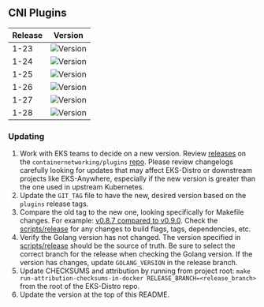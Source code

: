 ## CNI Plugins

| Release | Version                                                      |
|---------|--------------------------------------------------------------|
| 1-23    | ![Version](https://img.shields.io/badge/version-v1.3.0-blue) |
| 1-24    | ![Version](https://img.shields.io/badge/version-v1.3.0-blue) |
| 1-25    | ![Version](https://img.shields.io/badge/version-v1.3.0-blue) |
| 1-26    | ![Version](https://img.shields.io/badge/version-v1.3.0-blue) |
| 1-27    | ![Version](https://img.shields.io/badge/version-v1.3.0-blue) |
| 1-28    | ![Version](https://img.shields.io/badge/version-v1.3.0-blue) |

### Updating

1. Work with EKS teams to decide on a new version. Review 
   [releases](https://github.com/containernetworking/plugins/releases) on the
   `containernetworking/plugins` [repo](https://github.com/containernetworking/plugins).
   Please review changelogs carefully looking for updates that may affect EKS-Distro 
   or downstream projects like EKS-Anywhere, especially if the new version is greater than the one used in
   upstream Kubernetes.
2. Update the `GIT_TAG` file to have the new, desired version based on the
   `plugins` release tags.
3. Compare the old tag to the new one, looking specifically for Makefile changes.
   For example:
   [v0.8.7 compared to v0.9.0](https://github.com/containernetworking/plugins/compare/v0.8.7...v0.9.0). 
   Check the [scripts/release](https://github.com/containernetworking/plugins/blob/main/scripts/release.sh) 
   for any changes to build flags, tags, dependencies, etc.
4. Verify the Golang version has not changed. The version specified in
   [scripts/release](https://github.com/containernetworking/plugins/blob/main/scripts/release.sh) should be the 
   source of truth. Be sure to select the correct branch for the release when 
   checking the Golang version. If the version has changes, update 
   `GOLANG_VERSION` in the release branch.
5. Update CHECKSUMS and attribution by running from project root:
   `make run-attribution-checksums-in-docker RELEASE_BRANCH=<release_branch>`
   from the root of the EKS-Distro repo.
6. Update the version at the top of this README.
